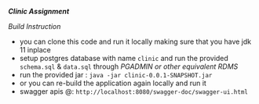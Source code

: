 ***Clinic Assignment***

*Build Instruction*
- you can clone this code and run it locally making sure that you
  have jdk 11 inplace
- setup postgres database with name ```clinic``` and run the provided
  ```schema.sql``` & ```data.sql``` through *PGADMIN or other equivalent RDMS*
- run the provided jar : ```java -jar clinic-0.0.1-SNAPSHOT.jar```
- or you can re-build the application again locally and run it
- swagger apis @: ```http://localhost:8080/swagger-doc/swagger-ui.html```